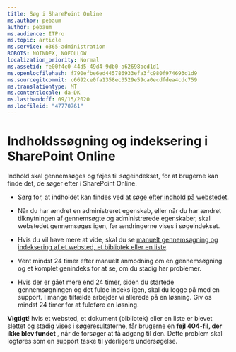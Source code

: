 ```yaml
---
title: Søg i SharePoint Online
ms.author: pebaum
author: pebaum
ms.audience: ITPro
ms.topic: article
ms.service: o365-administration
ROBOTS: NOINDEX, NOFOLLOW
localization_priority: Normal
ms.assetid: fe00f4c0-44d5-49d4-9db0-a62698bcd1d1
ms.openlocfilehash: f790efbe6ed445786933efa3fc980f974693d1d9
ms.sourcegitcommit: c6692ce0fa1358ec3529e59ca0ecdfdea4cdc759
ms.translationtype: MT
ms.contentlocale: da-DK
ms.lasthandoff: 09/15/2020
ms.locfileid: "47770761"
---
```

# <a name="content-crawling-and-indexing-in-sharepoint-online"></a>Indholdssøgning og indeksering i SharePoint Online

Indhold skal gennemsøges og føjes til søgeindekset, for at brugerne kan finde det, de søger efter i SharePoint Online.

- Sørg for, at indholdet kan findes ved [at søge efter indhold på webstedet](https://docs.microsoft.com/sharepoint/make-site-content-searchable).

- Når du har ændret en administreret egenskab, eller når du har ændret tilknytningen af gennemsøgte og administrerede egenskaber, skal webstedet gennemsøges igen, før ændringerne vises i søgeindekset.

- Hvis du vil have mere at vide, skal du se [manuelt gennemsøgning og indeksering af et websted, et bibliotek eller en liste](https://docs.microsoft.com/sharepoint/crawl-site-content).

- Vent mindst 24 timer efter manuelt anmodning om en gennemsøgning og et komplet genindeks for at se, om du stadig har problemer.

- Hvis der er gået mere end 24 timer, siden du startede gennemsøgningen og det fulde indeks igen, skal du logge på med en support. I mange tilfælde arbejder vi allerede på en løsning. Giv os mindst 24 timer for at fuldføre en løsning.

**Vigtigt**! hvis et websted, et dokument (bibliotek) eller en liste er blevet slettet og stadig vises i søgeresultaterne, får brugerne en **fejl 404-fil, der ikke blev fundet** , når de forsøger at få adgang til den. Dette problem skal logføres som en support taske til yderligere undersøgelse.



